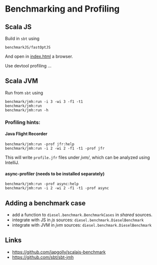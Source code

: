 # Benchmarking and Profiling

## Scala JS

Build in `sbt` using
```
benchmarkJS/fastOptJS
```
And open in [index.html](./index.html) a browser. 

Use devtool profiling ...

## Scala JVM

Run from `sbt` using 
```
benchmark/jmh:run -i 3 -wi 3 -f1 -t1
benchmark/jmh:run
benchmark/jmh:run -h
```

### Profiling hints:
#### Java Flight Recorder
```
benchmark/jmh:run -prof jfr:help 
benchmark/jmh:run -i 2 -wi 2 -f1 -t1 -prof jfr
```

This will write `profile.jfr` files under _jvm/_, 
which can be analyzed using IntelliJ.


#### async-profiler (needs to be installed separately)
```
benchmark/jmh:run -prof async:help
benchmark/jmh:run -i 2 -wi 2 -f1 -t1 -prof async
```

## Adding a benchmark case

- add a function to `diesel.benchmark.BenchmarkCases` in _shared_ sources.
- integrate with JS in _js_ sources: `diesel.benchmark.DieselBenchmark`
- integrate with JVM in _jvm_ sources: `diesel.benchmark.DieselBenchmark`

## Links
- https://github.com/japgolly/scalajs-benchmark
- https://github.com/sbt/sbt-jmh